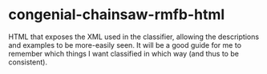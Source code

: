 # congenial-chainsaw-rmfb-html
HTML that exposes the XML used in the classifier, allowing the descriptions and examples to be more-easily seen. It will be a good guide for me to remember which things I want classified in which way (and thus to be consistent).
